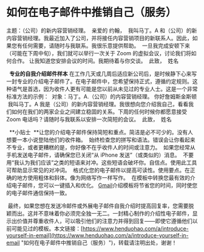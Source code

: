 # 如何在电子邮件中推销自己（服务）
主题：（公司）的新内容营销经理。
​
亲爱的 约翰，
​
我叫马丁。A 和（公司）的新内容营销经理。我最近加入了公司，并将接任内容营销项目的新联系人。
​
因此，如果您有任何需要，请随时与我联系。我很乐意提供帮助。 
​
一旦我完成安顿下来（可能在下周中旬），我们就可以举行一次关于 Zoom 的虚拟会议，讨论我们将如何合作。
​
让我知道您安排会议的时间。我期待着与你交谈。
​
此致，
​
姓名
​

​
​
**专业的自我介绍邮件样本**
​
在工作几天或几周后适应新公司后，是时候静下心来写一封专业的介绍电子邮件了。
​
在电子邮件中，您希望保持正式，遵循约定规则。这种语气是首选，因为收件人更有可能是您以前从未见过的专业人士。
​
这是一个非常标准方法的示例：
​
对象：马丁。A.（公司）的内容营销经理。
​
你好詹姆斯金斯顿
​
我叫马丁。A 我是（公司）的新内容营销经理。我很想向您介绍我自己，看看我们如何在我们的两家企业之间建立稳固的关系。
​
下周的任何时候你都愿意接受 Zoom 电话吗？请随时与我联系以安排一次简短的会议。
​
此致，
​
姓名 

​
​
**小贴士 
**让您的介绍电子邮件保持简短和重点。简洁是必不可少的。没有人想要一本小说登陆他们的收件箱。 
始终检查您的拼写和语法。错误会让你看起来不专业，或者更糟糕的是，你好像不在乎收件人的时间或注意力。 
如果您经常从手机发送电子邮件，请确保您已关闭“从 iPhone 发送”（或类似的）消息。 
不要用“我认为我们应该”之类的短语来对冲。这些短语会破坏你。自信点。使用此工具可帮助显示常见的对冲词。 
格式化您的电子邮件以提高可读性。使用要点。在正确的地方使用粗体和斜体。像为网络写作一样写作。 
在模板中转换您最有效的介绍电子邮件，您可以一键插入和优化。 [Gmail](https://www.henduohao.com/product/1003.html "Gmail邮箱购买")介绍模板将节省您的时间，同时使您的电子邮件通信保持一致。
​

​
​
最终，如果您想在发送冷邮件或外展电子邮件自我介绍时提高回复率，您需要脱颖而出。这并不意味着你必须完全独一无二。一封精心制作的介绍性电子邮件，显示出价值并尊重收件人，可以吸引他们的注意力并得到回复——即使它遵循他们以前可能见过的模板。
​
本文链接：[https://www.henduohao.com/a/introduce-yourself-in-email](https://www.henduohao.com/a/introduce-yourself-in-email "如何在电子邮件中推销自己（服务）")，转载请注明出处，谢谢！